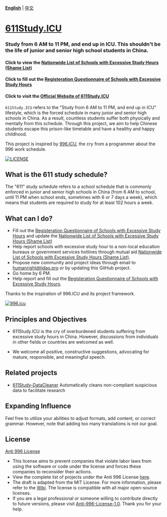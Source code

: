  **[English](README.md)** | [中文](README_CN.md)

[611Study.ICU](https://611Study.icu)
=======

### Study from 6 AM to 11 PM, and end up in ICU. This shouldn't be the life of junior and senior high school students in China.

#### Click to view the [Nationwide List of Schools with Excessive Study Hours (Shame List)](https://docs.google.com/spreadsheets/d/1P48quxwMv9XsYQhXjLOvTRRq8tt3ahJnkbXo4VCxjLc/edit?usp=sharing)
#### Click to fill out the [Registeration Questionnaire of Schools with Excessive Study Hours](https://forms.gle/n4w2Kb4hMtDxCTE18)
#### Click to visit the [Official Website of 611Study.ICU](https://611Study.ICU)

`611Study.ICU` refers to the "Study from 6 AM to 11 PM, and end up in ICU" lifestyle, which is the forced schedule in many junior and senior high schools in China. As a result, countless students suffer both physically and mentally from this schedule.
Through this project, we aim to help Chinese students escape this prison-like timetable and have a healthy and happy childhood.

This project is inspired by [996.ICU](https://996.icu/#/zh_CN), the cry from a programmer about the 996 work schedule.

[![LICENSE](https://img.shields.io/badge/license-Anti%20996-blue.svg?style=flat-square)](https://github.com/996icu/996.ICU/blob/master/LICENSE)

What is the 611 study schedule?
---

The "611" study schedule refers to a school schedule that is commonly enforced in junior and senior high schools in China (from 6 AM to school, until 11 PM when school ends, sometimes with 6 or 7 days a week), which means that students are required to study for at least 102 hours a week.

What can I do?
---
- Fill out the [Registeration Questionnaire of Schools with Excessive Study Hours](https://forms.gle/n4w2Kb4hMtDxCTE18) and update the [Nationwide List of Schools with Excessive Study Hours (Shame List)](https://docs.google.com/spreadsheets/d/1P48quxwMv9XsYQhXjLOvTRRq8tt3ahJnkbXo4VCxjLc/edit?usp=sharing)
- Help report schools with excessive study hour to a non-local education bureaus or government services hotlines through mutual aid [Nationwide List of Schools with Excessive Study Hours (Shame List)](https://docs.google.com/spreadsheets/d/1P48quxwMv9XsYQhXjLOvTRRq8tt3ahJnkbXo4VCxjLc/edit?usp=sharing).
- Propose new community and project ideas through email to [humanright@lidao.pro](mailto:humanright@lidao.pro) or by updating this GitHub project.
- Go home by 6 PM.
- Help report and fill out the [Registeration Questionnaire of Schools with Excessive Study Hours](https://forms.gle/n4w2Kb4hMtDxCTE18).

Thanks to the inspiration of 996.ICU and its project framework.

[![996.icu](https://img.shields.io/badge/link-996.icu-red.svg)](https://996.icu)

Principles and Objectives
---

* 611Study.ICU is the cry of overburdened students suffering from excessive study hours in China. However, discussions from individuals in other fields or countries are welcomed as well.

* We welcome all positive, constructive suggestions, advocating for mature, responsible, and meaningful speech.

Related projects
---

* [611Study-DataCleaner](https://github.com/mbnspocb/611Study-DataCleaner) Automatically cleans non-compliant suspicious data to facilitate research

Expanding Influence
---

Feel free to utilize your abilities to adjust formats, add content, or correct grammar. However, note that adding too many translations is not our goal.

License
---

[Anti 996 License](LICENSE)

- This license aims to prevent companies that violate labor laws from using the software or code under the license and forces these companies to reconsider their actions.
- View the complete list of projects under the Anti 996 License [here](awesomelist/README.md).
- The draft is adapted from the MIT License. For more information, please refer to the [Wiki](https://github.com/kattgu7/996-License-Draft/wiki). The license is compatible with all major open-source licenses.
- If you are a legal professional or someone willing to contribute directly to future versions, please visit [Anti-996-License-1.0](https://github.com/kattgu7/996-License-Draft). Thank you for your help.
